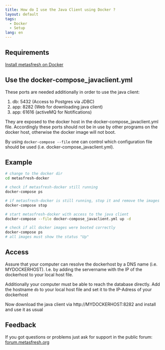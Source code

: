 ```yaml
---
title: How do I use the Java Client using Docker ?
layout: default
tags:
  - Docker
  - Setup
lang: en
---
```


## Requirements

[Install metasfresh on Docker](How_do_I_setup_the_metasfresh_stack_using_Docker)

## Use the docker-compose_javaclient.yml

These ports are needed additionally in order to use the java client:

1. db: 5432 (Access to Postgres via JDBC)
1. app: 8282 (Web for downloading java client)
1. app: 61616 (activeMQ for Notifications)

They are exposed to the docker host in the docker-compose_javaclient.yml file.
Accordingly these ports should not be in use by other programs on the docker host, otherwise the docker image will not boot.

By using `docker-compose --file` one can control which configuration file should be used (i.e. docker-compose_javaclient.yml).

## Example

```bash
# change to the docker dir
cd metasfresh-docker

# check if metasfresh-docker still running
docker-compose ps

# if metasfresh-docker is still running, stop it and remove the images
docker-compose stop

# start metasfresh-docker with access to the java client
docker-compose --file docker-compose_javaclient.yml up -d

# check if all docker images were booted correctly
docker-compose ps
# all images must show the status "Up"
```

## Access
Assure that your computer can resolve the dockerhost by a DNS name (i.e. MYDOCKERHOST). I.e. by adding the servername with the IP of the dockerhost to your local host file.

Additionally your computer must be able to reach the database directly. Add the hostname `db` to your local host file and set it to the IP-Adress of your dockerhost

Now download the java client via
http://MYDOCKERHOST:8282
and install and use it as usual

## Feedback

If you got questions or problems just ask for support in the public forum: [forum.metasfresh.org](http://forum.metasfresh.org)
